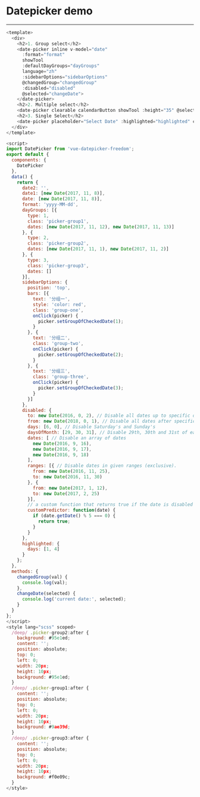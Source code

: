 # Datepicker demo

<template>
  <div>
    <h2>1. Group select</h2>
    <date-picker inline v-model="date"
      :format="format"
      showTool
      :defaultDayGroups="dayGroups"
      language="zh"
      :sidebarOptions="sidebarOptions"
      @changedGroup="changedGroup"
      :disabled="disabled"
      @selected="changeDate">
    </date-picker>
    <h2>2. Multiple select</h2>
    <date-picker clearable calendarButton showTool :height="35" @selected="changeDate" placeholder="Select Date" :format="format" v-model="date1"></date-picker>
    <h2>3. Singal Select</h2>
    <date-picker placeholder="Select Date" :highlighted="highlighted" clearable @selected="changeDate" v-model="date2"></date-picker>
  </div>
</template>

<script>
import DatePicker from 'vue-datepicker-freedom';
export default {
  components: {
    DatePicker
  },
  data() {
    return {
      date2: '',
      date1: [new Date(2017, 11, 8)],
      date: [new Date(2017, 11, 8)],
      format: 'yyyy-MM-dd',
      dayGroups: [{
        type: 1,
        class: 'picker-group1',
        dates: [new Date(2017, 11, 12), new Date(2017, 11, 13)]
      }, {
        type: 2,
        class: 'picker-group2',
        dates: [new Date(2017, 11, 1), new Date(2017, 11, 2)]
      }, {
        type: 3,
        class: 'picker-group3',
        dates: []
      }],
      sidebarOptions: {
        position: 'top',
        bars: [{
          text: '分组一',
          style: 'color: red',
          class: 'group-one',
          onClick(picker) {
            picker.setGroupOfCheckedDate(1);
          }
        }, {
          text: '分组二',
          class: 'group-two',
          onClick(picker) {
            picker.setGroupOfCheckedDate(2);
          }
        }, {
          text: '分组三',
          class: 'group-three',
          onClick(picker) {
            picker.setGroupOfCheckedDate(3);
          }
        }]
      },
      disabled: {
        to: new Date(2016, 0, 2), // Disable all dates up to specific date
        from: new Date(2018, 0, 1), // Disable all dates after specific date
        days: [6, 0], // Disable Saturday's and Sunday's
        daysOfMonth: [29, 30, 31], // Disable 29th, 30th and 31st of each month
        dates: [ // Disable an array of dates
          new Date(2016, 9, 16),
          new Date(2016, 9, 17),
          new Date(2016, 9, 18)
        ],
        ranges: [{ // Disable dates in given ranges (exclusive).
          from: new Date(2016, 11, 25),
          to: new Date(2016, 11, 30)
        }, {
          from: new Date(2017, 1, 12),
          to: new Date(2017, 2, 25)
        }],
        // a custom function that returns true if the date is disabled
        customPredictor: function(date) {
          if (date.getDate() % 5 === 0) {
            return true;
          }
        }
      },
      highlighted: {
        days: [1, 4]
      }
    };
  },
  methods: {
    changedGroup(val) {
      console.log(val);
    },
    changeDate(selected) {
      console.log('current date:', selected);
    }
  }
};
</script>
<style lang="scss" scoped>
  /deep/ .picker-group2:after {
    background: #95e1ed;
    content: '';
    position: absolute;
    top: 0;
    left: 0;
    width: 20px;
    height: 10px;
    background: #95e1ed;
  }
  /deep/ .picker-group1:after {
    content: '';
    position: absolute;
    top: 0;
    left: 0;
    width: 20px;
    height: 10px;
    background: #9ae39d;
  }
  /deep/ .picker-group3:after {
    content: '';
    position: absolute;
    top: 0;
    left: 0;
    width: 20px;
    height: 10px;
    background: #f0e09c;
  }
</style>

---

```javascript
<template>
  <div>
    <h2>1. Group select</h2>
    <date-picker inline v-model="date"
      :format="format"
      showTool
      :defaultDayGroups="dayGroups"
      language="zh"
      :sidebarOptions="sidebarOptions"
      @changedGroup="changedGroup"
      :disabled="disabled"
      @selected="changeDate">
    </date-picker>
    <h2>2. Multiple select</h2>
    <date-picker clearable calendarButton showTool :height="35" @selected="changeDate" placeholder="Select Date" :format="format" v-model="date1"></date-picker>
    <h2>3. Single Select</h2>
    <date-picker placeholder="Select Date" :highlighted="highlighted" clearable @selected="changeDate" v-model="date2"></date-picker>
  </div>
</template>

<script>
import DatePicker from 'vue-datepicker-freedom';
export default {
  components: {
    DatePicker
  },
  data() {
    return {
      date2: '',
      date1: [new Date(2017, 11, 8)],
      date: [new Date(2017, 11, 8)],
      format: 'yyyy-MM-dd',
      dayGroups: [{
        type: 1,
        class: 'picker-group1',
        dates: [new Date(2017, 11, 12), new Date(2017, 11, 13)]
      }, {
        type: 2,
        class: 'picker-group2',
        dates: [new Date(2017, 11, 1), new Date(2017, 11, 2)]
      }, {
        type: 3,
        class: 'picker-group3',
        dates: []
      }],
      sidebarOptions: {
        position: 'top',
        bars: [{
          text: '分组一',
          style: 'color: red',
          class: 'group-one',
          onClick(picker) {
            picker.setGroupOfCheckedDate(1);
          }
        }, {
          text: '分组二',
          class: 'group-two',
          onClick(picker) {
            picker.setGroupOfCheckedDate(2);
          }
        }, {
          text: '分组三',
          class: 'group-three',
          onClick(picker) {
            picker.setGroupOfCheckedDate(3);
          }
        }]
      },
      disabled: {
        to: new Date(2016, 0, 2), // Disable all dates up to specific date
        from: new Date(2018, 0, 1), // Disable all dates after specific date
        days: [6, 0], // Disable Saturday's and Sunday's
        daysOfMonth: [29, 30, 31], // Disable 29th, 30th and 31st of each month
        dates: [ // Disable an array of dates
          new Date(2016, 9, 16),
          new Date(2016, 9, 17),
          new Date(2016, 9, 18)
        ],
        ranges: [{ // Disable dates in given ranges (exclusive).
          from: new Date(2016, 11, 25),
          to: new Date(2016, 11, 30)
        }, {
          from: new Date(2017, 1, 12),
          to: new Date(2017, 2, 25)
        }],
        // a custom function that returns true if the date is disabled
        customPredictor: function(date) {
          if (date.getDate() % 5 === 0) {
            return true;
          }
        }
      },
      highlighted: {
        days: [1, 4]
      }
    };
  },
  methods: {
    changedGroup(val) {
      console.log(val);
    },
    changeDate(selected) {
      console.log('current date:', selected);
    }
  }
};
</script>
<style lang="scss" scoped>
  /deep/ .picker-group2:after {
    background: #95e1ed;
    content: '';
    position: absolute;
    top: 0;
    left: 0;
    width: 20px;
    height: 10px;
    background: #95e1ed;
  }
  /deep/ .picker-group1:after {
    content: '';
    position: absolute;
    top: 0;
    left: 0;
    width: 20px;
    height: 10px;
    background: #9ae39d;
  }
  /deep/ .picker-group3:after {
    content: '';
    position: absolute;
    top: 0;
    left: 0;
    width: 20px;
    height: 10px;
    background: #f0e09c;
  }
</style>

```
